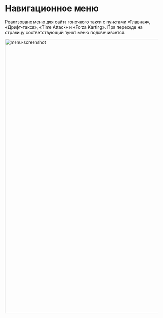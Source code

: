 # Навигационное меню

Реализовано меню для сайта гоночного такси с пунктами «Главная», «Дрифт-такси», «Time Attack» и «Forza Karting». При переходе на страницу соответствующий пункт меню подсвечивается.

<img width="900" alt="menu-screenshot" src="https://github.com/Mali-zi/router/scr/img/menu-screenshot.PNG">